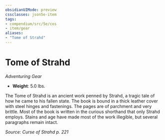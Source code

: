 ```yaml
---
obsidianUIMode: preview
cssclasses: json5e-item
tags:
- compendium/src/5e/cos
- item/gear
aliases: 
- "Tome of Strahd"
---
```

# Tome of Strahd
*Adventuring Gear*  

- **Weight**: 5.0 lbs.

The Tome of Strahd is an ancient work penned by Strahd, a tragic tale of how he came to his fallen state. The book is bound in a thick leather cover with steel hinges and fastenings. The pages are of parchment and very brittle. Most of the book is written in the curious shorthand that only Strahd employs. Stains and age have made most of the work illegible, but several paragraphs remain intact.

*Source: Curse of Strahd p. 221*